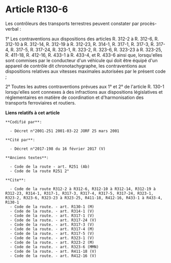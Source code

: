 # Article R130-6

Les contrôleurs des transports terrestres peuvent constater par procès-verbal :

1° Les contraventions aux dispositions des articles R. 312-2 à R. 312-6, R. 312-10 à R. 312-14, R. 312-19 à R. 312-23, R.
314-1, R. 317-1, R. 317-3, R. 317-4, R. 317-5, R. 317-24, R. 323-1, R. 323-2, R. 323-6, R. 323-23 à R. 323-25, R. 411-18, R.
412-16, R. 433-1 à R. 433-4, et R. 433-6 ainsi que, lorsqu'elles sont commises par le conducteur d'un véhicule qui doit être
équipé d'un appareil de contrôle dit chronotachygraphe, les contraventions aux dispositions relatives aux vitesses maximales
autorisées par le présent code ;

2° Toutes les autres contraventions prévues aux 1° et 2° de l'article R. 130-1 lorsqu'elles sont connexes à des infractions
aux dispositions législatives et réglementaires en matière de coordination et d'harmonisation des transports ferroviaires et
routiers.

**Liens relatifs à cet article**

	**Codifié par**:

	  - Décret n°2001-251 2001-03-22 JORF 25 mars 2001

	**Cité par**:

	  - Décret n°2017-198 du 16 février 2017 (V)

	**Anciens textes**:

	  - Code de la route - art. R251 (Ab)
	  - Code de la route R251 2°

	**Cite**:

	  - Code de la route R312-2 à R312-6, R312-10 à R312-14, R312-19 à R312-23, R314-1, R317-1, R317-3, R317-4, R317-5, R317-24, R323-1, R323-2, R323-6, R323-23 à R323-25, R411-18, R412-16, R433-1 à R433-4, R130-1
	  - Code de la route. - art. R130-1 (M)
	  - Code de la route. - art. R314-1 (V)
	  - Code de la route. - art. R317-1 (V)
	  - Code de la route. - art. R317-24 (V)
	  - Code de la route. - art. R317-3 (V)
	  - Code de la route. - art. R317-4 (M)
	  - Code de la route. - art. R317-5 (V)
	  - Code de la route. - art. R323-1 (V)
	  - Code de la route. - art. R323-2 (M)
	  - Code de la route. - art. R323-6 (MMN)
	  - Code de la route. - art. R411-18 (V)
	  - Code de la route. - art. R412-16 (V)
